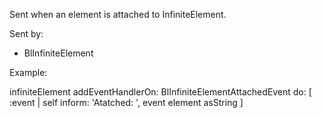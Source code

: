 Sent when an element is attached to InfiniteElement.

Sent by:
  - BlInfiniteElement

Example:

infiniteElement
	addEventHandlerOn: BlInfiniteElementAttachedEvent
	do: [ :event | self inform: 'Atatched:  ', event element asString ]